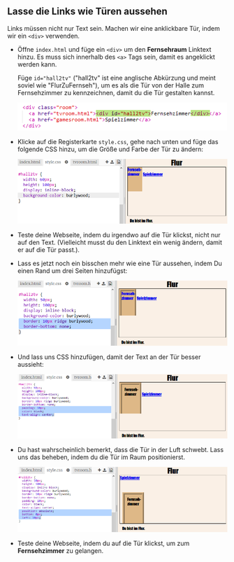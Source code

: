 ## Lasse die Links wie Türen aussehen

Links müssen nicht nur Text sein. Machen wir eine anklickbare Tür, indem wir ein `<div>` verwenden.

+ Öffne `index.html` und füge ein `<div>` um den **Fernsehraum** Linktext hinzu. Es muss sich innerhalb des `<a>` Tags sein, damit es angeklickt werden kann.
    
    Füge `id="hall2tv"` ("hall2tv" ist eine anglische Abkürzung und meint soviel wie "FlurZuFernseh"), um es als die Tür von der Halle zum Fernsehzimmer zu kennzeichnen, damit du die Tür gestalten kannst.
    
    ![Screenshot](images/rooms-tvroom-div.png)

+ Klicke auf die Registerkarte `style.css`, gehe nach unten und füge das folgende CSS hinzu, um die Größe und Farbe der Tür zu ändern:
    
    ![screenshot](images/rooms-door-css1.png)

+ Teste deine Webseite, indem du irgendwo auf die Tür klickst, nicht nur auf den Text. (Vielleicht musst du den Linktext ein wenig ändern, damit er auf die Tür passt.).

+ Lass es jetzt noch ein bisschen mehr wie eine Tür aussehen, indem Du einen Rand um drei Seiten hinzufügst:
    
    ![screenshot](images/rooms-door-css2.png)

+ Und lass uns CSS hinzufügen, damit der Text an der Tür besser aussieht:
    
    ![screenshot](images/rooms-door-css3.png)

+ Du hast wahrscheinlich bemerkt, dass die Tür in der Luft schwebt. Lass uns das beheben, indem du die Tür im Raum positionierst.
    
    ![Screenshot](images/rooms-door-position.png)

+ Teste deine Webseite, indem du auf die Tür klickst, um zum **Fernsehzimmer** zu gelangen.